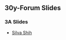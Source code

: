 ## 30y-Forum Slides

### 3A Slides
* [Silva Shih](https://docs.google.com/presentation/d/1yvn_n98PrPQmz5uOHfiSMeuNdsXKRyv1ZX-OVV1COjY/edit#slide=id.g1014dba9682_2_174)
